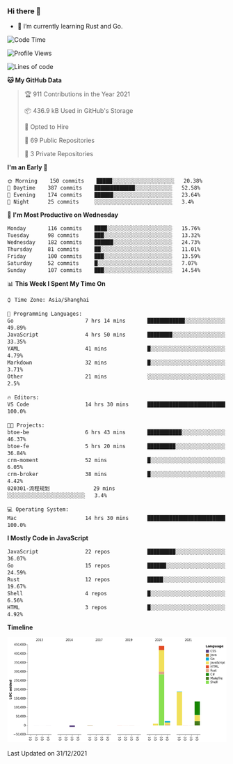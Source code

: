 ### Hi there 👋

- 🌱 I’m currently learning Rust and Go.

<!--START_SECTION:waka-->
![Code Time](http://img.shields.io/badge/Code%20Time-63%20hrs%2043%20mins-blue)

![Profile Views](http://img.shields.io/badge/Profile%20Views-12-blue)

![Lines of code](https://img.shields.io/badge/From%20Hello%20World%20I%27ve%20Written-792%20Thousand%20lines%20of%20code-blue)

**🐱 My GitHub Data** 

> 🏆 911 Contributions in the Year 2021
 > 
> 📦 436.9 kB Used in GitHub's Storage 
 > 
> 💼 Opted to Hire
 > 
> 📜 69 Public Repositories 
 > 
> 🔑 3 Private Repositories  
 > 
**I'm an Early 🐤** 

```text
🌞 Morning    150 commits    █████░░░░░░░░░░░░░░░░░░░░   20.38% 
🌆 Daytime    387 commits    █████████████░░░░░░░░░░░░   52.58% 
🌃 Evening    174 commits    ██████░░░░░░░░░░░░░░░░░░░   23.64% 
🌙 Night      25 commits     ░░░░░░░░░░░░░░░░░░░░░░░░░   3.4%

```
📅 **I'm Most Productive on Wednesday** 

```text
Monday       116 commits    ████░░░░░░░░░░░░░░░░░░░░░   15.76% 
Tuesday      98 commits     ███░░░░░░░░░░░░░░░░░░░░░░   13.32% 
Wednesday    182 commits    ██████░░░░░░░░░░░░░░░░░░░   24.73% 
Thursday     81 commits     ██░░░░░░░░░░░░░░░░░░░░░░░   11.01% 
Friday       100 commits    ███░░░░░░░░░░░░░░░░░░░░░░   13.59% 
Saturday     52 commits     █░░░░░░░░░░░░░░░░░░░░░░░░   7.07% 
Sunday       107 commits    ███░░░░░░░░░░░░░░░░░░░░░░   14.54%

```


📊 **This Week I Spent My Time On** 

```text
⌚︎ Time Zone: Asia/Shanghai

💬 Programming Languages: 
Go                       7 hrs 14 mins       ████████████░░░░░░░░░░░░░   49.89% 
JavaScript               4 hrs 50 mins       ████████░░░░░░░░░░░░░░░░░   33.35% 
YAML                     41 mins             █░░░░░░░░░░░░░░░░░░░░░░░░   4.79% 
Markdown                 32 mins             █░░░░░░░░░░░░░░░░░░░░░░░░   3.71% 
Other                    21 mins             ░░░░░░░░░░░░░░░░░░░░░░░░░   2.5%

🔥 Editors: 
VS Code                  14 hrs 30 mins      █████████████████████████   100.0%

🐱‍💻 Projects: 
btoe-be                  6 hrs 43 mins       ███████████░░░░░░░░░░░░░░   46.37% 
btoe-fe                  5 hrs 20 mins       █████████░░░░░░░░░░░░░░░░   36.84% 
crm-moment               52 mins             █░░░░░░░░░░░░░░░░░░░░░░░░   6.05% 
crm-broker               38 mins             █░░░░░░░░░░░░░░░░░░░░░░░░   4.42% 
020301-流程规划              29 mins             ░░░░░░░░░░░░░░░░░░░░░░░░░   3.4%

💻 Operating System: 
Mac                      14 hrs 30 mins      █████████████████████████   100.0%

```

**I Mostly Code in JavaScript** 

```text
JavaScript               22 repos            █████████░░░░░░░░░░░░░░░░   36.07% 
Go                       15 repos            ██████░░░░░░░░░░░░░░░░░░░   24.59% 
Rust                     12 repos            █████░░░░░░░░░░░░░░░░░░░░   19.67% 
Shell                    4 repos             █░░░░░░░░░░░░░░░░░░░░░░░░   6.56% 
HTML                     3 repos             █░░░░░░░░░░░░░░░░░░░░░░░░   4.92%

```


**Timeline**

![Chart not found](https://raw.githubusercontent.com/elton/elton/main/charts/bar_graph.png) 


 Last Updated on 31/12/2021
<!--END_SECTION:waka-->

<!--
**elton/elton** is a ✨ _special_ ✨ repository because its `README.md` (this file) appears on your GitHub profile.

Here are some ideas to get you started:

- 🔭 I’m currently working on ...
- 🌱 I’m currently learning ...
- 👯 I’m looking to collaborate on ...
- 🤔 I’m looking for help with ...
- 💬 Ask me about ...
- 📫 How to reach me: ...
- 😄 Pronouns: ...
- ⚡ Fun fact: ...
-->

